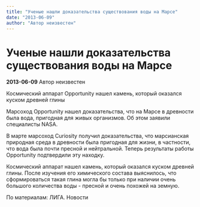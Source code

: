 ```yaml
---
title: "Ученые нашли доказательства существования воды на Марсе"
date: "2013-06-09"
author: "Автор неизвестен"
---
```


# Ученые нашли доказательства существования воды на Марсе

**2013-06-09** Автор неизвестен

Космический аппарат Opportunity нашел камень, который оказался куском древней глины

Марсоход Opportunity нашел доказательства, что на Марсе в древности была вода, пригодная для живых организмов. Об этом заявили специалисты NASA.

В марте марсоход Curiosity получил доказательства, что марсианская природная среда в древности была пригодная для жизни, в частности, что вода была почти пресной и нейтральной. Теперь результаты работы Opportunity подтвердили эту находку.

Космический аппарат нашел камень, который оказался куском древней глины. После изучения его химического состава выяснилось, что сформироваться такая глина могла бы только при наличии очень большого количества воды - пресной и очень похожей на земную.

По материалам: ЛИГА. Новости